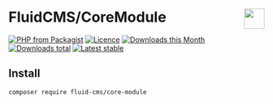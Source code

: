 # FluidCMS/CoreModule <img align="right" height="40px" src="https://developers.grapesc.cz/logo_cms_inline.png">

[![PHP from Packagist](https://img.shields.io/packagist/php-v/fluid-cms/core-module.svg?style=flat-square)](https://packagist.org/packages/fluid-cms/core-module)
[![Licence](https://img.shields.io/packagist/l/fluid-cms/core-module.svg?style=flat-square)](https://packagist.org/packages/fluid-cms/core-module)
[![Downloads this Month](https://img.shields.io/packagist/dm/fluid-cms/core-module.svg?style=flat-square)](https://packagist.org/packages/fluid-cms/core-module)
[![Downloads total](https://img.shields.io/packagist/dt/fluid-cms/core-module.svg?style=flat-square)](https://packagist.org/packages/fluid-cms/core-module)
[![Latest stable](https://img.shields.io/packagist/v/fluid-cms/core-module.svg?style=flat-square)](https://packagist.org/packages/fluid-cms/core-module)


## Install

```
composer require fluid-cms/core-module
```
